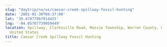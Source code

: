 ```yaml
---
slug: "daytrip/na/us/caesar-creek-spillway-fossil-hunting"
date: '2001-01-30T04:37:00'
lat: '39.47977967014425'
lng: '-84.05707739059449'
location: Spillway, Clarksville Road, Massie Township, Warren County, Ohio, 45068,
  United States
title: Caesar Creek Spillway Fossil Hunting
---
```



